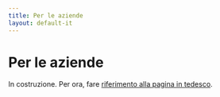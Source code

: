 ```yaml
---
title: Per le aziende
layout: default-it
---
```


# Per le aziende

In costruzione. Per ora, fare [riferimento alla pagina in tedesco](../de/for-business).
